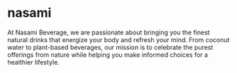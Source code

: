 # nasami
At Nasami Beverage, we are passionate about bringing you the finest natural drinks that energize your body and refresh your mind. From coconut water to plant-based beverages, our mission is to celebrate the purest offerings from nature while helping you make informed choices for a healthier lifestyle.
